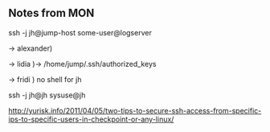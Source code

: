 ## Notes from MON

ssh -j jh@jump-host some-user@logserver


-> alexander)

-> lidia    )-> /home/jump/.ssh/authorized_keys

-> fridi    )         no shell for jh



ssh -j jh@jh sysuse@jh

http://yurisk.info/2011/04/05/two-tips-to-secure-ssh-access-from-specific-ips-to-specific-users-in-checkpoint-or-any-linux/

